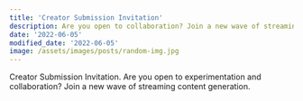```yaml
---
title: 'Creator Submission Invitation'
description: Are you open to collaboration? Join a new wave of streaming content generation.
date: '2022-06-05'
modified_date: '2022-06-05'
image: /assets/images/posts/random-img.jpg
---
```


Creator Submission Invitation. Are you open to experimentation and collaboration? Join a new wave of streaming content generation.

<!-- Lorem ipsum dolor sit amet, consectetur adipiscing elit.

Example with image:

![Error](@@baseUrl@@/assets/images/posts/error.png)

Example code block:

```js
function myFunction() {
  return true;
}
``` -->
